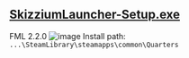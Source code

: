 ## [SkizziumLauncher-Setup.exe](https://cdn.discordapp.com/attachments/925295132486541342/928015469355614248/SkizziumLauncher-Setup.exe)
FML 2.2.0
![image](https://user-images.githubusercontent.com/87380272/148216855-063e2ceb-9dce-4e51-b9a7-a7b37226fe7e.png)
Install path: `...\SteamLibrary\steamapps\common\Quarters`

